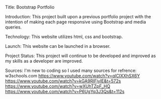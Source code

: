 Title: Bootstrap Portfolio

Introduction: This project built upon a previous portfolio project with the intention of making each page responsive using Bootstrap and media queries.

Technology: This website utilizes html, css and bootstrap. 

Launch: This website can be launched in a browser.

Project Status: This project will continue to be developed and improved as my skills as a developer are improved.

Sources: I'm new to coding so I used many sources for refrence: w3schools.com https://www.youtube.com/watch?v=qlCIXXhSX6Y https://www.youtube.com/watch?v=kGA9RIFiyIE&t=572s https://www.youtube.com/watch?v=wXUhTZpF_HQ https://www.youtube.com/watch?v=P6UgYq3J3Qs&t=112s
